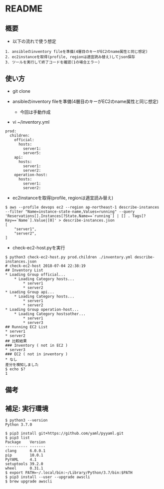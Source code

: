 # README

## 概要

* 以下の流れで使う想定

```
1. ansibleのinventory fileを準備(4層目のキーがEC2のname属性と同じ想定)
2. ec2instanceを取得(profile, regionは適宜読み替え)してjson保存
3. ツールを実行して終了コードを確認(1の場合エラー)
```

## 使い方
* git clone 

* ansibleのinventory fileを準備(4層目のキーがEC2のname属性と同じ想定)
  * 今回は手動作成
* vi ~/inventory.yml
```
prod:
  children:
    official:
      hosts:
        server1:
        server5:
    api:
      hosts:
        server1:
        server2:
    operation-host:
      hosts:
        server1:
        server2:
```

* ec2instanceを取得(profile, regionは適宜読み替え)

```
$ aws --profile devops ec2 --region ap-northeast-1 describe-instances --filter "Name=instance-state-name,Values=running" --query 'Reservations[].Instances[?State.Name==`running`] | [] . Tags[?Key==`Name`].Value|[0]' > describe-instances.json
[
    "server1",
    "server2",
]
```

* check-ec2-host.pyを実行

```
$ python3 check-ec2-host.py prod.children ./inventory.yml describe-instances.json
# check-ec2-host 2018-07-04 22:38:19
## Inventory List
* Loading Group official...
	* Loading Category hosts...
		* server1
		* server2
* Loading Group api...
	* Loading Category hosts...
		* server1
		* server2
* Loading Group operation-host...
	* Loading Category hostsother...
		* server1
		* server3
## Running EC2 List
* server1
* server2
## 比較結果
### Inventory ( not in EC2 )
* server3
### EC2 ( not in inventory )
* なし
差分を検知しました
$ echo $?
1
```

## 備考

## 補足: 実行環境

```
$ python3 --version
Python 3.7.0

$ pip3 install git+https://github.com/yaml/pyyaml.git
$ pip3 list
Package    Version
---------- -------
clang      6.0.0.1
pip        10.0.1
PyYAML     4.1
setuptools 39.2.0
wheel      0.31.1
$ export PATH=~/.local/bin:~/Library/Python/3.7/bin:$PATH
$ pip3 install --user --upgrade awscli
$ brew upgrade awscli
```


